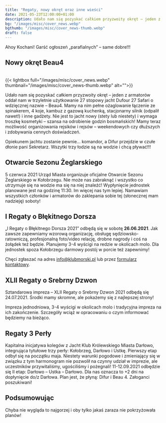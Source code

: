 ```yaml
---
title: "Regaty, nowy okręt oraz inne wieści"
date: 2021-05-23T12:00:00+01:00
description: Udało nam się pozyskać całkiem przyzwoity okręt – jeden z armatorów oddał nam w trzyletnie użytkowanie 27 stopowy jacht Dufour 27 Safari o wdzięcznej nazwie – Beau4.
bg: "/images/misc/cover_news.webp"
bgthumb: "/images/misc/cover_news-thumb.webp"
draft: false
---
```


Ahoy Kochani! Garść ogłoszeń „parafialnych” – same dobre!!!

## Nowy okręt Beau4

\
{{< lightbox full="/images/misc/cover_news.webp" thumbnail="/images/misc/cover_news-thumb.webp" alt="">}}


Udało nam się pozyskać całkiem przyzwoity okręt – jeden z armatorów oddał nam w trzyletnie użytkowanie 27 stopowy jacht Dufour 27 Safari o wdzięcznej nazwie – Beau4. Mamy na nim pełne ożaglowanie łączenie ze spinakerem, 4 koje, kambuz z gazową kuchenką, stacjonarny silnik (odpalił nawet!) i inne gadżety. Nie jest to jacht nowy (stety lub niestety) i wymaga troszkę kosmetyki – szansa na odrobienie godzin bosmańskich! Mamy teraz możliwość organizowania rejsików i rejsów – weekendowych czy dłuższych i zdobywania cennych doświadczeń.

Opiekunem jachtu zostanie pewnie… komandor, a Difur przejdzie w czułe dłonie pani Sekretarz. Wszytki trzy łodzie są na wodzie i chcą pływać!!!

## Otwarcie Sezonu Żeglarskiego

5 czerwca 2021 Urząd Miasta organizuje oficjalne Otwarcie Sezonu Żeglarskiego w Kołobrzegu. Nie może nas zabraknąć i wszystko co utrzymuje się na wodzie ma się na niej znaleźć! Wypłynięcie jednostek planowane jest na godzinę 11:30. Im więcej nas tym lepiej. Namawiam wszystkich członków i armatorów do zaklepania sobie tej (słonecznej mam nadzieję) soboty!

## I Regaty o Błękitnego Dorsza

„I Regaty o Błękitnego Dorsza 2021” odbędą się w sobotę **26.06.2021**. Jak zawsze zapewniamy wzorową organizację, obsługę sędziowsko-ratowniczą, profesjonalną foto/video relację, drobne nagrody i coś na żołądek też będzie. Planujemy 3-4 wyścigi na redzie w okolicach molo. Dla jednostek spoza Kołobrzegu darmowy postój w porcie też zapewnimy!

Chęci zgłaszać na adres [info@klubmorski.pl](mailto:info@klubmorski.pl) lub przez [formularz kontaktowy](/kontakt).

## XLII Regaty o Srebrny Dzwon
Sztandarowa impreza – XLII Regaty o Srebrny Dzwon 2021 odbędą się 24.07.2021. Środki mamy skromne, ale pokażemy się z najlepszej strony!

Impreza jednodniowa, 3-4 wyścigi w okolicach molo i tradycyjna impreza na ich zakończenie. Szczegóły wciąż w opracowaniu o czym informować będziemy na bieżąco.

## Regaty 3 Perły
Kapitalna inicjatywa kolegów z Jacht Klub Królewskiego Miasta Darłowo, integrująca tytułowe trzy perły: Kołobrzeg, Darłowo i Ustkę. Pierwszy etap odbył się na początku maja. Niestety warunki pogodowe i zmieniający się w związku z tym harmonogram nie pozwolił na czynny udział w imprezie, ale uczestników przywitaliśmy, ugościliśmy i pożegnali! 11-12.09.2021 odbędzie się II etap: Darłowo – Ustka – Darłowo. Dla nas oznacza to +2 dni na dopłynięcie do/z Darłowa. Plan jest, że płyną: Difur i Beau 4. Załoganci poszukiwani!

## Podsumowując
Chyba nie wygląda to najgorzej i oby tylko jakaś zaraza nie pokrzyżowała planów!